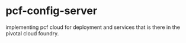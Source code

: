 # pcf-config-server
implementing pcf cloud for deployment and services that is there in the pivotal cloud foundry. 
